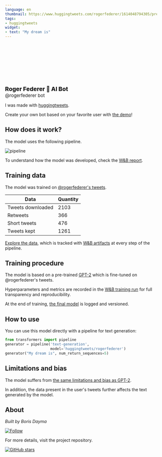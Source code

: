 ```yaml
---
language: en
thumbnail: https://www.huggingtweets.com/rogerfederer/1614048794305/predictions.png
tags:
- huggingtweets
widget:
- text: "My dream is"
---
```


<div>
<div style="width: 132px; height:132px; border-radius: 50%; background-size: cover; background-image: url('https://pbs.twimg.com/profile_images/1181229626284265472/Rh8wrrvO_400x400.jpg')">
</div>
<div style="margin-top: 8px; font-size: 19px; font-weight: 800">Roger Federer 🤖 AI Bot </div>
<div style="font-size: 15px">@rogerfederer bot</div>
</div>

I was made with [huggingtweets](https://github.com/borisdayma/huggingtweets).

Create your own bot based on your favorite user with [the demo](https://colab.research.google.com/github/borisdayma/huggingtweets/blob/master/huggingtweets-demo.ipynb)!

## How does it work?

The model uses the following pipeline.

![pipeline](https://github.com/borisdayma/huggingtweets/blob/master/img/pipeline.png?raw=true)

To understand how the model was developed, check the [W&B report](https://app.wandb.ai/wandb/huggingtweets/reports/HuggingTweets-Train-a-model-to-generate-tweets--VmlldzoxMTY5MjI).

## Training data

The model was trained on [@rogerfederer's tweets](https://twitter.com/rogerfederer).

| Data | Quantity |
| --- | --- |
| Tweets downloaded | 2103 |
| Retweets | 366 |
| Short tweets | 476 |
| Tweets kept | 1261 |

[Explore the data](https://wandb.ai/wandb/huggingtweets/runs/11g4vd2w/artifacts), which is tracked with [W&B artifacts](https://docs.wandb.com/artifacts) at every step of the pipeline.

## Training procedure

The model is based on a pre-trained [GPT-2](https://huggingface.co/gpt2) which is fine-tuned on @rogerfederer's tweets.

Hyperparameters and metrics are recorded in the [W&B training run](https://wandb.ai/wandb/huggingtweets/runs/61w0dvkn) for full transparency and reproducibility.

At the end of training, [the final model](https://wandb.ai/wandb/huggingtweets/runs/61w0dvkn/artifacts) is logged and versioned.

## How to use

You can use this model directly with a pipeline for text generation:

```python
from transformers import pipeline
generator = pipeline('text-generation',
                     model='huggingtweets/rogerfederer')
generator("My dream is", num_return_sequences=5)
```

## Limitations and bias

The model suffers from [the same limitations and bias as GPT-2](https://huggingface.co/gpt2#limitations-and-bias).

In addition, the data present in the user's tweets further affects the text generated by the model.

## About

*Built by Boris Dayma*

[![Follow](https://img.shields.io/twitter/follow/borisdayma?style=social)](https://twitter.com/intent/follow?screen_name=borisdayma)

For more details, visit the project repository.

[![GitHub stars](https://img.shields.io/github/stars/borisdayma/huggingtweets?style=social)](https://github.com/borisdayma/huggingtweets)
